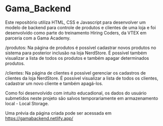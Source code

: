# Gama_Backend
Este repositório utiliza HTML, CSS e Javascript para desenvolver um modelo de backend para controle de produtos e clientes de uma loja e foi desenvolvido como parte do treinamento Hiring Coders, da VTEX em parceria com a Gama Academy.


/produtos:
Na página de produtos é possível cadastrar novos produtos no sistema para posterior inclusão na loja NerdStore. É possível também visualizar a lista de todos os produtos e também apagar determinados produtos.


/clientes:
Na página de clientes é possível gerenciar os cadastros de clientes da loja NerdStore. É possível visualizar a lista de todos os clientes, cadastrar um novo cliente e também apagá-los.


Como foi desenvolvido com intuito educadional, os dados do usuário submetidos neste projeto são salvos temporariamente em armazenamento local - Local Storage.

Uma prévia da página criada pode ser acessada em https://gamabackend.netlify.app/